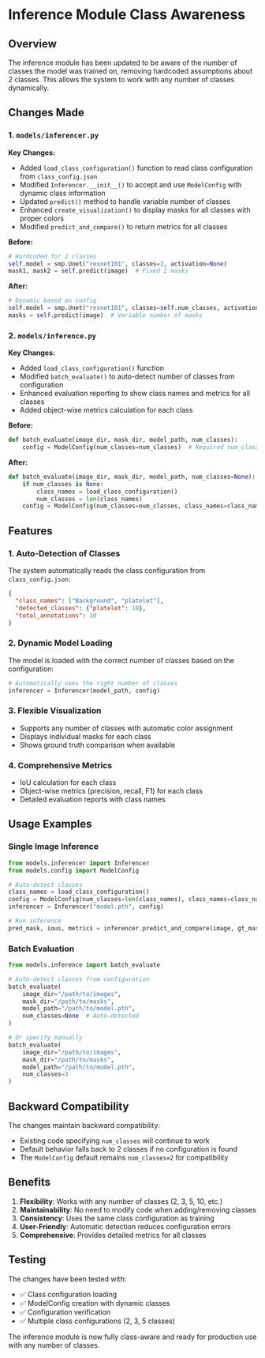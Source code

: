 # Inference Module Class Awareness

## Overview

The inference module has been updated to be aware of the number of classes the model was trained on, removing hardcoded assumptions about 2 classes. This allows the system to work with any number of classes dynamically.

## Changes Made

### 1. `models/inferencer.py`

**Key Changes:**
- Added `load_class_configuration()` function to read class configuration from `class_config.json`
- Modified `Inferencer.__init__()` to accept and use `ModelConfig` with dynamic class information
- Updated `predict()` method to handle variable number of classes
- Enhanced `create_visualization()` to display masks for all classes with proper colors
- Modified `predict_and_compare()` to return metrics for all classes

**Before:**
```python
# Hardcoded for 2 classes
self.model = smp.Unet("resnet101", classes=2, activation=None)
mask1, mask2 = self.predict(image)  # Fixed 2 masks
```

**After:**
```python
# Dynamic based on config
self.model = smp.Unet("resnet101", classes=self.num_classes, activation=None)
masks = self.predict(image)  # Variable number of masks
```

### 2. `models/inference.py`

**Key Changes:**
- Added `load_class_configuration()` function
- Modified `batch_evaluate()` to auto-detect number of classes from configuration
- Enhanced evaluation reporting to show class names and metrics for all classes
- Added object-wise metrics calculation for each class

**Before:**
```python
def batch_evaluate(image_dir, mask_dir, model_path, num_classes):
    config = ModelConfig(num_classes=num_classes)  # Required num_classes
```

**After:**
```python
def batch_evaluate(image_dir, mask_dir, model_path, num_classes=None):
    if num_classes is None:
        class_names = load_class_configuration()
        num_classes = len(class_names)
    config = ModelConfig(num_classes=num_classes, class_names=class_names)
```

## Features

### 1. Auto-Detection of Classes
The system automatically reads the class configuration from `class_config.json`:
```json
{
  "class_names": ["Background", "platelet"],
  "detected_classes": {"platelet": 10},
  "total_annotations": 10
}
```

### 2. Dynamic Model Loading
The model is loaded with the correct number of classes based on the configuration:
```python
# Automatically uses the right number of classes
inferencer = Inferencer(model_path, config)
```

### 3. Flexible Visualization
- Supports any number of classes with automatic color assignment
- Displays individual masks for each class
- Shows ground truth comparison when available

### 4. Comprehensive Metrics
- IoU calculation for each class
- Object-wise metrics (precision, recall, F1) for each class
- Detailed evaluation reports with class names

## Usage Examples

### Single Image Inference
```python
from models.inferencer import Inferencer
from models.config import ModelConfig

# Auto-detect classes
class_names = load_class_configuration()
config = ModelConfig(num_classes=len(class_names), class_names=class_names)
inferencer = Inferencer("model.pth", config)

# Run inference
pred_mask, ious, metrics = inferencer.predict_and_compare(image, gt_mask)
```

### Batch Evaluation
```python
from models.inference import batch_evaluate

# Auto-detect classes from configuration
batch_evaluate(
    image_dir="/path/to/images",
    mask_dir="/path/to/masks", 
    model_path="/path/to/model.pth",
    num_classes=None  # Auto-detected
)

# Or specify manually
batch_evaluate(
    image_dir="/path/to/images",
    mask_dir="/path/to/masks",
    model_path="/path/to/model.pth", 
    num_classes=3
)
```

## Backward Compatibility

The changes maintain backward compatibility:
- Existing code specifying `num_classes` will continue to work
- Default behavior falls back to 2 classes if no configuration is found
- The `ModelConfig` default remains `num_classes=2` for compatibility

## Benefits

1. **Flexibility**: Works with any number of classes (2, 3, 5, 10, etc.)
2. **Maintainability**: No need to modify code when adding/removing classes
3. **Consistency**: Uses the same class configuration as training
4. **User-Friendly**: Automatic detection reduces configuration errors
5. **Comprehensive**: Provides detailed metrics for all classes

## Testing

The changes have been tested with:
- ✅ Class configuration loading
- ✅ ModelConfig creation with dynamic classes
- ✅ Configuration verification
- ✅ Multiple class configurations (2, 3, 5 classes)

The inference module is now fully class-aware and ready for production use with any number of classes. 